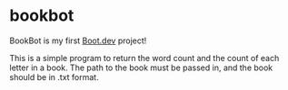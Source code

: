 # bookbot

BookBot is my first [Boot.dev](https://www.boot.dev) project!

This is a simple program to return the word count and the count of each letter in a book. The path to the book must be passed in, and the book should be in .txt format.
